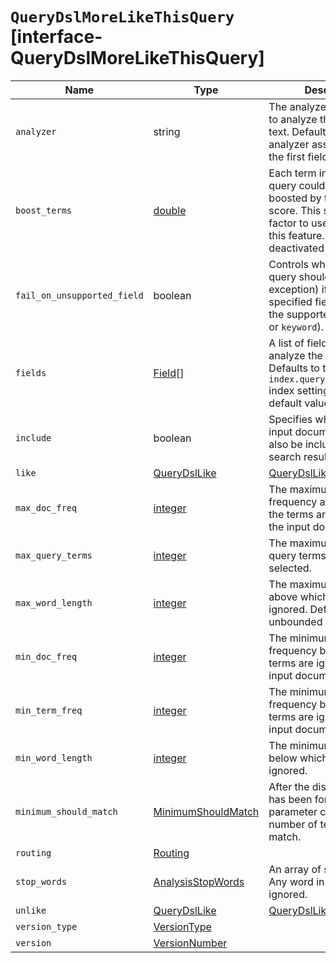 # `QueryDslMoreLikeThisQuery` [interface-QueryDslMoreLikeThisQuery]

| Name | Type | Description |
| - | - | - |
| `analyzer` | string | The analyzer that is used to analyze the free form text. Defaults to the analyzer associated with the first field in fields. |
| `boost_terms` | [double](./double.md) | Each term in the formed query could be further boosted by their tf-idf score. This sets the boost factor to use when using this feature. Defaults to deactivated (0). |
| `fail_on_unsupported_field` | boolean | Controls whether the query should fail (throw an exception) if any of the specified fields are not of the supported types ( `text` or `keyword`). |
| `fields` | [Field](./Field.md)[] | A list of fields to fetch and analyze the text from. Defaults to the `index.query.default_field` index setting, which has a default value of `*`. |
| `include` | boolean | Specifies whether the input documents should also be included in the search results returned. |
| `like` | [QueryDslLike](./QueryDslLike.md) | [QueryDslLike](./QueryDslLike.md)[] | Specifies free form text and/or a single or multiple documents for which you want to find similar documents. |
| `max_doc_freq` | [integer](./integer.md) | The maximum document frequency above which the terms are ignored from the input document. |
| `max_query_terms` | [integer](./integer.md) | The maximum number of query terms that can be selected. |
| `max_word_length` | [integer](./integer.md) | The maximum word length above which the terms are ignored. Defaults to unbounded ( `0`). |
| `min_doc_freq` | [integer](./integer.md) | The minimum document frequency below which the terms are ignored from the input document. |
| `min_term_freq` | [integer](./integer.md) | The minimum term frequency below which the terms are ignored from the input document. |
| `min_word_length` | [integer](./integer.md) | The minimum word length below which the terms are ignored. |
| `minimum_should_match` | [MinimumShouldMatch](./MinimumShouldMatch.md) | After the disjunctive query has been formed, this parameter controls the number of terms that must match. |
| `routing` | [Routing](./Routing.md) | &nbsp; |
| `stop_words` | [AnalysisStopWords](./AnalysisStopWords.md) | An array of stop words. Any word in this set is ignored. |
| `unlike` | [QueryDslLike](./QueryDslLike.md) | [QueryDslLike](./QueryDslLike.md)[] | Used in combination with `like` to exclude documents that match a set of terms. |
| `version_type` | [VersionType](./VersionType.md) | &nbsp; |
| `version` | [VersionNumber](./VersionNumber.md) | &nbsp; |
